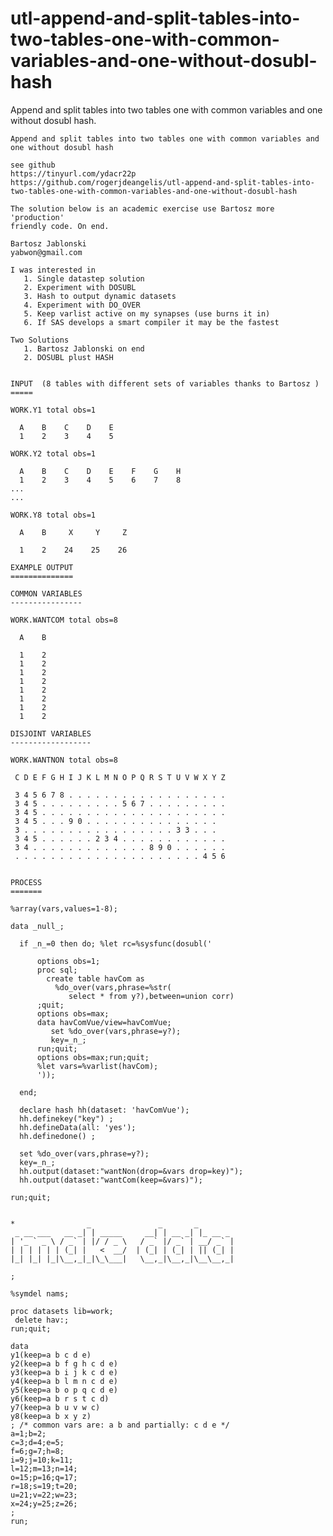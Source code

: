 # utl-append-and-split-tables-into-two-tables-one-with-common-variables-and-one-without-dosubl-hash
Append and split tables into two tables one with common variables and one without dosubl hash.

    Append and split tables into two tables one with common variables and one without dosubl hash

    see github
    https://tinyurl.com/ydacr22p
    https://github.com/rogerjdeangelis/utl-append-and-split-tables-into-two-tables-one-with-common-variables-and-one-without-dosubl-hash

    The solution below is an academic exercise use Bartosz more 'production'
    friendly code. On end.

    Bartosz Jablonski
    yabwon@gmail.com

    I was interested in
       1. Single datastep solution
       2. Experiment with DOSUBL
       3. Hash to output dynamic datasets
       4. Experiment with DO_OVER
       5. Keep varlist active on my synapses (use burns it in)
       6. If SAS develops a smart compiler it may be the fastest

    Two Solutions
       1. Bartosz Jablonski on end
       2. DOSUBL plust HASH


    INPUT  (8 tables with different sets of variables thanks to Bartosz )
    =====

    WORK.Y1 total obs=1

      A    B    C    D    E
      1    2    3    4    5

    WORK.Y2 total obs=1

      A    B    C    D    E    F    G    H
      1    2    3    4    5    6    7    8
    ...
    ...

    WORK.Y8 total obs=1

      A    B     X     Y     Z

      1    2    24    25    26

    EXAMPLE OUTPUT
    ==============

    COMMON VARIABLES
    ----------------

    WORK.WANTCOM total obs=8

      A    B

      1    2
      1    2
      1    2
      1    2
      1    2
      1    2
      1    2
      1    2

    DISJOINT VARIABLES
    ------------------

    WORK.WANTNON total obs=8

     C D E F G H I J K L M N O P Q R S T U V W X Y Z

     3 4 5 6 7 8 . . . . . . . . . . . . . . . . . .
     3 4 5 . . . . . . . . . 5 6 7 . . . . . . . . .
     3 4 5 . . . . . . . . . . . . . . . . . . . . .
     3 4 5 . . . 9 0 . . . . . . . . . . . . . . .
     3 . . . . . . . . . . . . . . . . . 3 3 . . .
     3 4 5 . . . . . . 2 3 4 . . . . . . . . . . . .
     3 4 . . . . . . . . . . . . . 8 9 0 . . . . . .
     . . . . . . . . . . . . . . . . . . . . . 4 5 6


    PROCESS
    =======

    %array(vars,values=1-8);

    data _null_;

      if _n_=0 then do; %let rc=%sysfunc(dosubl('

          options obs=1;
          proc sql;
            create table havCom as
              %do_over(vars,phrase=%str(
                 select * from y?),between=union corr)
          ;quit;
          options obs=max;
          data havComVue/view=havComVue;
             set %do_over(vars,phrase=y?);
             key=_n_;
          run;quit;
          options obs=max;run;quit;
          %let vars=%varlist(havCom);
          '));

      end;

      declare hash hh(dataset: 'havComVue');
      hh.definekey("key") ;
      hh.defineData(all: 'yes');
      hh.definedone() ;

      set %do_over(vars,phrase=y?);
      key=_n_;
      hh.output(dataset:"wantNon(drop=&vars drop=key)");
      hh.output(dataset:"wantCom(keep=&vars)");

    run;quit;


    *                _               _       _
     _ __ ___   __ _| | _____     __| | __ _| |_ __ _
    | '_ ` _ \ / _` | |/ / _ \   / _` |/ _` | __/ _` |
    | | | | | | (_| |   <  __/  | (_| | (_| | || (_| |
    |_| |_| |_|\__,_|_|\_\___|   \__,_|\__,_|\__\__,_|

    ;

    %symdel nams;

    proc datasets lib=work;
     delete hav:;
    run;quit;

    data
    y1(keep=a b c d e)
    y2(keep=a b f g h c d e)
    y3(keep=a b i j k c d e)
    y4(keep=a b l m n c d e)
    y5(keep=a b o p q c d e)
    y6(keep=a b r s t c d)
    y7(keep=a b u v w c)
    y8(keep=a b x y z)
    ; /* common vars are: a b and partially: c d e */
    a=1;b=2;
    c=3;d=4;e=5;
    f=6;g=7;h=8;
    i=9;j=10;k=11;
    l=12;m=13;n=14;
    o=15;p=16;q=17;
    r=18;s=19;t=20;
    u=21;v=22;w=23;
    x=24;y=25;z=26;
    ;
    run;


